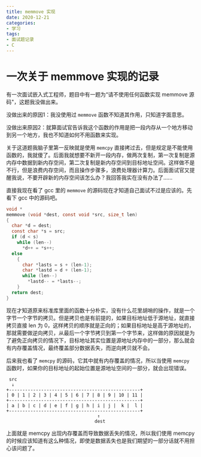 ```yaml
---
title: memmove 实现
date: 2020-12-21   
categories:
- 学习 
tags: 
- 面试题记录
- C
---
```


# 一次关于 memmove 实现的记录
有一次面试嵌入式工程师，题目中有一题为“请不使用任何函数实现 memmove 源码"，这题我没做出来。

没做出来的原因1：我没使用过 `memmove` 函数不知道其作用，只知道字面意思。

没做出来原因2：就算面试官告诉我这个函数的作用是把一段内存从一个地方移动到另一个地方，我也不知道如何不用函数来实现。

关于这道题我脑子里第一反映就是使用 `memcpy` 直接拷过去，但是规定是不能使用函数的，我就傻了。后面我就想要不新开一段内存，做两次复制，第一次复制是源内存中数据到新内存空间，第二次复制是新内存空间到目标地址空间。这样做不是不行，但是浪费内存空间，而且操作步骤多，浪费处理器计算力。后面面试官又提醒我说，不要开辟新的内存空间该怎么办？我回答我实在没有办法了......

直接我现在看了 gcc 里的 `memmove` 的源码现在才知道自己面试不过是应该的。先看下 gcc 中的源码吧。

<!--more-->
```c
void *
memmove (void *dest, const void *src, size_t len)
{
  char *d = dest;   
  const char *s = src;
  if (d < s)
    while (len--)
      *d++ = *s++;
  else
    {
      char *lasts = s + (len-1);
      char *lastd = d + (len-1);
      while (len--)
        *lastd-- = *lasts--;
    }
  return dest;
}
```
现在才知道原来标准库里面的函数十分朴实，没有什么花里胡哨的操作，就是一个字节一个字节的拷贝。但是拷贝也是有前提的，如果目标地址低于源地址，就直接拷贝直接 len 为 0，这样拷贝的顺序就是正向的；如果目标地址是高于源地址的，那就需要做逆向拷贝，从最后一个字节拷贝到第一个字节来，这样做的原因就是为了避免正向拷贝的情况下，目标地址其实位置是源地址内存中的一部分，那么就会有内存覆盖情况，最终覆盖部分数据丢失，而逆向拷贝就不会。

后来我也看了 `memcpy` 的源码，它其中就有内存覆盖的情况，所以当使用 `memcpy` 函数时，如果你的目标地址的起始位置是源地址空间的一部分，就会出现错误。

```
 src
  ↓
+-------------------------------------------------+
| 0 | 1 | 2 | 3 | 4 | 5 | 6 | 7 | 8 | 9 | 10 | 11 |
+-------------------------------------------------+       
| a | b | c | d | e | f | g | h | i | j |  k |  l |
+-------------------------------------------------+
                                  ↑
                                 dest
```
上面就是 memcpy 出现内存覆盖而导致数据丢失的情况，所以我们使用 memcpy 的时候应该知道有这么种情况，即使是数据丢失也是我们期望的一部分话就不用担心该问题了。